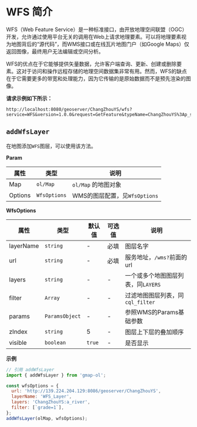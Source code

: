 # WFS 简介

WFS（Web Feature Service）是一种标准接口，由开放地理空间联盟（OGC）开发，允许通过使用平台无关的调用在Web上请求地理要素。可以将地理要素视为地图背后的“源代码”，而WMS接口或在线瓦片地图门户（如Google Maps）仅返回图像，最终用户无法编辑或空间分析。

WFS的优点在于它能够提供矢量数据，允许客户端查询、更新、创建或删除要素。这对于访问和操作远程存储的地理空间数据集非常有用。然而，WFS的缺点在于它需要更多的带宽和处理能力，因为它传输的是原始数据而不是预先渲染的图像。

**请求示例如下所示：**
```
http://localhost:8080/geoserver/ChangZhouYS/wfs?service=WFS&version=1.0.0&request=GetFeature&typeName=ChangZhouYS%3Ap_sluice&maxFeatures=50&outputFormat=application%2Fjson
```

## `addWfsLayer`
在地图添加`WFS`图层，可以使用该方法。

**Param**

| 属性     | 类型                 | 说明                                     |
| ------- | -------------------- | ---------------------------------------- |
| Map     | `ol/Map`             | `ol/Map` 的地图对象                       |
| Options | `WfsOptions`         | WMS的图层配置，见`WfsOptions`             |

**WfsOptions**

| 属性            | 类型          | 默认值 | 可选值  | 说明                            |
| -------------- | ------------- | ------ | ------ | ------------------------------- |
| layerName      | `string`      | -      | 必填   | 图层名字                         |
| url            | `string`      | -      | 必填   | 服务地址，`/wms?`前面的url        |
| layers         | `string`      | -      | -      | 一个或多个地图图层列表，同`LAYERS` |
| filter         | `Array`       | -      | -      | 过滤地图图层列表，同`cql_filter`  |
| params         | `ParamsObject`| -      | -      | 参照WMS的Params基础参数           |
| zIndex         | `string`      | 5      | -      | 图层上下层的叠加顺序               |
| visible        | `boolean`     | `true` | -      | 是否显示                          |


**示例**

```javascript
// 引用 addWfsLayer
import { addWfsLayer } from 'gmap-ol';

const wfsOptions = {
  url: 'http://139.224.204.129:8086/geoserver/ChangZhouYS',
  layerName: 'WFS_Layer',
  layers: 'ChangZhouYS:a_river',
  filter: [`grade=1`],
};
addWfsLayer(olMap, wfsOptions);
```
